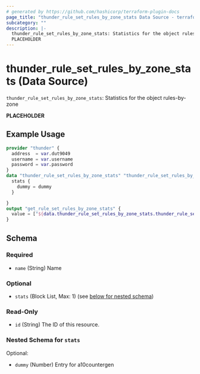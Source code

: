```yaml
---
# generated by https://github.com/hashicorp/terraform-plugin-docs
page_title: "thunder_rule_set_rules_by_zone_stats Data Source - terraform-provider-thunder"
subcategory: ""
description: |-
  thunder_rule_set_rules_by_zone_stats: Statistics for the object rules-by-zone
  PLACEHOLDER
---
```


# thunder_rule_set_rules_by_zone_stats (Data Source)

`thunder_rule_set_rules_by_zone_stats`: Statistics for the object rules-by-zone

__PLACEHOLDER__

## Example Usage

```terraform
provider "thunder" {
  address  = var.dut9049
  username = var.username
  password = var.password
}
data "thunder_rule_set_rules_by_zone_stats" "thunder_rule_set_rules_by_zone_stats" {
  stats {
    dummy = dummy
  }

}
output "get_rule_set_rules_by_zone_stats" {
  value = ["${data.thunder_rule_set_rules_by_zone_stats.thunder_rule_set_rules_by_zone_stats}"]
}
```

<!-- schema generated by tfplugindocs -->
## Schema

### Required

- `name` (String) Name

### Optional

- `stats` (Block List, Max: 1) (see [below for nested schema](#nestedblock--stats))

### Read-Only

- `id` (String) The ID of this resource.

<a id="nestedblock--stats"></a>
### Nested Schema for `stats`

Optional:

- `dummy` (Number) Entry for a10countergen


